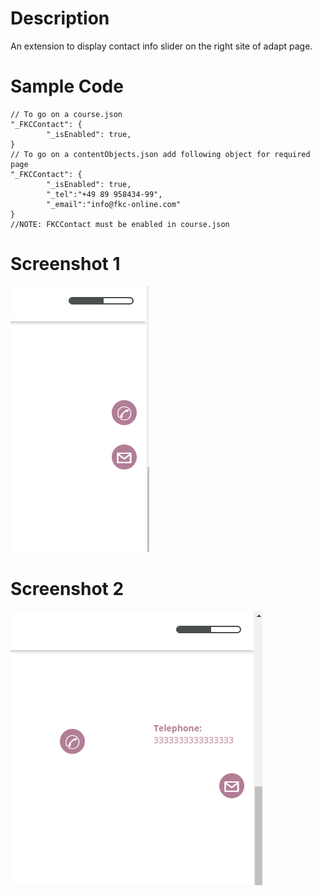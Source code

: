 # Description
An extension to display contact info slider on the right site of adapt page.

# Sample Code
```
// To go on a course.json
"_FKCContact": {
        "_isEnabled": true,
}
// To go on a contentObjects.json add following object for required page
"_FKCContact": {
        "_isEnabled": true,
        "_tel":"+49 89 958434-99",
        "_email":"info@fkc-online.com"
}
//NOTE: FKCContact must be enabled in course.json
```

# Screenshot 1
![](https://github.com/uyghurbeg/adapt-FKCContact/blob/master/screenshot-1.png)

# Screenshot 2
![](https://github.com/uyghurbeg/adapt-FKCContact/blob/master/screenshot-2.png)
